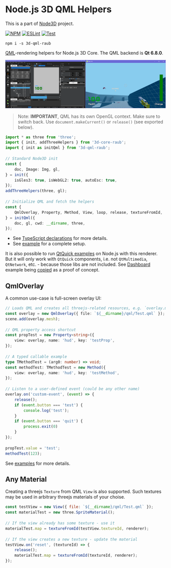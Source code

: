 # Node.js 3D QML Helpers

This is a part of [Node3D](https://github.com/node-3d) project.

[![NPM](https://badge.fury.io/js/3d-qml-raub.svg)](https://badge.fury.io/js/3d-qml-raub)
[![ESLint](https://github.com/node-3d/3d-qml-raub/actions/workflows/eslint.yml/badge.svg)](https://github.com/node-3d/3d-qml-raub/actions/workflows/eslint.yml)
[![Test](https://github.com/node-3d/3d-qml-raub/actions/workflows/test.yml/badge.svg)](https://github.com/node-3d/3d-qml-raub/actions/workflows/test.yml)

```console
npm i -s 3d-qml-raub
```

[QML](https://doc.qt.io/qt-6/qmlapplications.html)-rendering helpers for Node.js 3D Core.
The QML backend is **Qt 6.8.0**.

![Example](examples/screenshot.png)

> Note: **IMPORTANT**, QML has its own OpenGL context. Make sure to switch back.
Use `document.makeCurrent()` or `release()` (see exported below).

```typescript
import * as three from 'three';
import { init, addThreeHelpers } from '3d-core-raub';
import { init as initQml } from '3d-qml-raub';

// Standard Node3D init
const {
	doc, Image: Img, gl,
} = init({
	isGles3: true, isWebGL2: true, autoEsc: true,
});
addThreeHelpers(three, gl);

// Initialize QML and fetch the helpers
const {
	QmlOverlay, Property, Method, View, loop, release, textureFromId,
} = initQml({
	doc, gl, cwd: __dirname, three,
});
```

* See [TypeScript declarations](/index.d.ts) for more details.
* See [example](/examples/fps/main.ts) for a complete setup.

It is also possible to run [QtQuick examples](https://doc.qt.io/qt-6/qtquick-codesamples.html)
on Node.js with this renderer. But it will only work with `QtQuick` components, i.e.
not `QtMultimedia`, `QtNetwork`, etc. - because those libs are not included.
See [Dashboard](https://doc.qt.io/qt-5/qtquickextras-dashboard-example.html)
example being [copied](examples/qt-dashboard) as a proof of concept.


## QmlOverlay

A common use-case is full-screen overlay UI:

```typescript
// Loads QML and creates all threejs-related resources, e.g. `overlay.mesh` is `THREE.Mesh`
const overlay = new QmlOverlay({ file: `${__dirname}/qml/Test.qml` });
scene.add(overlay.mesh);

// QML property access shortcut
const propTest = new Property<string>({
	view: overlay, name: 'hud', key: 'testProp',
});

// A typed callable example
type TMethodTest = (arg0: number) => void;
const methodTest: TMethodTest = new Method({
	view: overlay, name: 'hud', key: 'testMethod',
});

// Listen to a user-defined event (could be any other name)
overlay.on('custom-event', (event) => {
	release();
	if (event.button === 'test') {
		console.log('test');
	}
	if (event.button === 'quit') {
		process.exit(0)
	}
});

propTest.value = 'test';
methodTest(123);
```

See [examples](examples) for more details.


## Any Material

Creating a threejs `Texture` from QML `View` is also supported.
Such textures may be used in arbitrary threejs materials of your choise.

```js
const testView = new View({ file: `${__dirname}/qml/Test.qml` });
const materialTest = new three.SpriteMaterial();

// If the view already has some texture - use it
materialTest.map = textureFromId(testView.textureId, renderer);

// If the view creates a new texture - update the material
testView.on('reset', (textureId) => {
	release();
	materialTest.map = textureFromId(textureId, renderer);
});
```
